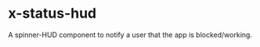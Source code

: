x-status-hud
============

A spinner-HUD component to notify a user that the app is blocked/working.

